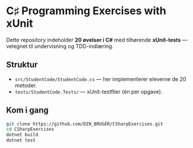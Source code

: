 # C♯ Programming Exercises with xUnit

Dette repository indeholder **20 øvelser i C#** med tilhørende **xUnit-tests** — velegnet til undervisning og TDD-indlæring.

## Struktur

- `src/StudentCode/StudentCode.cs` — her implementerer eleverne de 20 metoder.
- `tests/StudentCode.Tests/` — xUnit-testfiler (én per opgave).

## Kom i gang

```bash
git clone https://github.com/DIN_BRUGER/CSharpExercises.git
cd CSharpExercises
dotnet build
dotnet test
